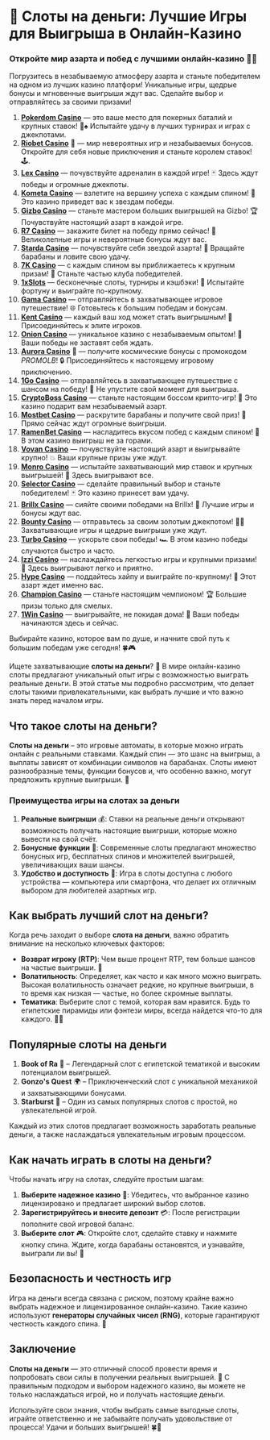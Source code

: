 # 🎰 Слоты на деньги: Лучшие Игры для Выигрыша в Онлайн-Казино
### Откройте мир азарта и побед с лучшими онлайн-казино 🎰💥

Погрузитесь в незабываемую атмосферу азарта и станьте победителем на одном из лучших казино платформ! Уникальные игры, щедрые бонусы и мгновенные выигрыши ждут вас. Сделайте выбор и отправляйтесь за своими призами!

1. **[Pokerdom Casino](https://brandplay.link/Bxg7SC7H)** — это ваше место для покерных баталий и крупных ставок! 🎲♠️ Испытайте удачу в лучших турнирах и играх с джекпотами.
2. **[Riobet Casino](https://brandplay.link/dtx89f2L)** 🌟 — мир невероятных игр и незабываемых бонусов. Откройте для себя новые приключения и станьте королем ставок! 🕹️.
3. **[Lex Casino](https://brandplay.link/2HFTmBc8)** — почувствуйте адреналин в каждой игре! 🃏 Здесь ждут победы и огромные джекпоты.
4. **[Kometa Casino](https://brandplay.link/tLG15CCb)** — взлетите на вершину успеха с каждым спином! 🚀 Это казино приведет вас к звездам победы.
5. **[Gizbo Casino](https://gizbo-tea02.com/c8e962e89)** — станьте мастером больших выигрышей на Gizbo! 🏆 Почувствуйте настоящий азарт в каждой игре.
6. **[R7 Casino](https://brandplay.link/zPmNmTWG)** — закажите билет на победу прямо сейчас! 🎯 Великолепные игры и невероятные бонусы ждут вас.
7. **[Starda Casino](https://brandplay.link/cpFQbWKn)** — почувствуйте себя звездой азарта! 🌟 Вращайте барабаны и ловите свою удачу.
8. **[7K Casino](https://brandplay.link/dd46bNgD)** — с каждым спином вы приближаетесь к крупным призам! 🎰 Станьте частью клуба победителей.
9. **[1xSlots](https://brandplay.link/R4xfxqdm)** — бесконечные слоты, турниры и кэшбэки! 🎲 Испытайте фортуну и выиграйте по-крупному.
10. **[Gama Casino](https://brandplay.link/zrZpLFTP)** — отправляйтесь в захватывающее игровое путешествие! 🌐 Готовьтесь к большим победам и бонусам.
11. **[Kent Casino](https://passage-through-deserts.com/de0514c15)** — каждый ваш ход может стать выигрышным! 🏅 Присоединяйтесь к элите игроков.
12. **[Onion Casino](https://obclk001-2d.top/click?offer_id=986&partner_id=10542&landing_id=1798&utm_medium=affiliate&sub_1=oncasino3)** — уникальное казино с незабываемым опытом! 🧅 Ваши победы не заставят себя ждать.
13. **[Aurora Casino](https://10trafic-stat2.com/click/668546566bcc6313411604c7/6766/15114/subaccount?promocode=PROMOLB)** 🌌 — получите космические бонусы с промокодом *PROMOLB*! 🔒 Присоединяйтесь к настоящему игровому приключению.
14. **[1Go Casino](https://1go-ircp01.com/ce015f410)** — отправляйтесь в захватывающее путешествие с шансом на победу! 🚀 Не упустите свой момент для выигрыша.
15. **[CryptoBoss Casino](https://cryptobossc.online/d847bcfa9)** — станьте настоящим боссом крипто-игр! 💎 Это казино подарит вам незабываемый азарт.
16. **[Mostbet Casino](https://ktbtis024ifqfn0mst.com/beQs)** — раскрутите барабаны и получите свой приз! 🎰 Прямо сейчас ждут огромные выигрыши.
17. **[RamenBet Casino](https://get.saltyram.com/ru/registration?apkpop=0&partner=p24970p3296034p5526)** — насладитесь вкусом побед с каждым спином! 🍜 В этом казино выигрыш не за горами.
18. **[Vovan Casino](https://vovan.site/d2375cf9b)** — почувствуйте настоящий азарт и выигрывайте крупно! 💥 Ваши крупные призы уже ждут.
19. **[Monro Casino](https://mnr-ircp01.com/c3ce72a2c)** — испытайте захватывающий мир ставок и крупных выигрышей! 🎯 Здесь выигрывают все.
20. **[Selector Casino](https://gosel.pl/SELVK)** — сделайте правильный выбор и станьте победителем! 🃏 Это казино принесет вам удачу.
21. **[Brillx Casino](https://brillx.pub/BRIVK)** — сияйте своими победами на Brillx! 💫 Лучшие игры и бонусы ждут вас.
22. **[Bounty Casino](https://bounty-casino.de/BOVK)** — отправьтесь за своим золотым джекпотом! 🏴‍☠️ Захватывающие игры и щедрые выигрыши уже ждут.
23. **[Turbo Casino](https://turbo-casino.pro/TURVK)** — ускорьте свои победы! 🏎️ В этом казино победы случаются быстро и часто.
24. **[Izzi Casino](https://izzi-fr03.com/ca7c8a7b7)** — наслаждайтесь легкостью игры и крупными призами! 🎰 Здесь выигрывают легко и приятно.
25. **[Hype Casino](https://hypekaz.com/dc2f44ad0)** — поддайтесь хайпу и выиграйте по-крупному! 🎉 Этот азарт ждет именно вас.
26. **[Champion Casino](https://champcasino.ink/pobeda/doa-hats?p80412p305331p112c)** — станьте настоящим чемпионом! 🏆 Большие призы только для смелых.
27. **[1Win Casino](https://brandplay.link/6F5VqbyZ)** — выигрывайте, не покидая дома! 🥇 Ваши победы начинаются здесь и сейчас.

Выбирайте казино, которое вам по душе, и начните свой путь к большим победам уже сегодня! 🍀🎮


Ищете захватывающие **слоты на деньги**? 🎲 В мире онлайн-казино слоты предлагают уникальный опыт игры с возможностью выиграть реальные деньги. В этой статье мы подробно рассмотрим, что делает слоты такими привлекательными, как выбрать лучшие и что важно знать перед началом игры.

## Что такое слоты на деньги?

**Слоты на деньги** – это игровые автоматы, в которые можно играть онлайн с реальными ставками. Каждый спин — это шанс на выигрыш, а выплаты зависят от комбинации символов на барабанах. Слоты имеют разнообразные темы, функции бонусов и, что особенно важно, могут предложить крупные выигрыши. 🎰

### Преимущества игры на слотах за деньги

1. **Реальные выигрыши** 💰: Ставки на реальные деньги открывают возможность получать настоящие выигрыши, которые можно вывести на свой счёт.
2. **Бонусные функции** 🎁: Современные слоты предлагают множество бонусных игр, бесплатных спинов и множителей выигрышей, увеличивающих ваши шансы.
3. **Удобство и доступность** 📱: Игра в слоты доступна с любого устройства — компьютера или смартфона, что делает их отличным выбором для любителей азартных игр.

## Как выбрать лучший слот на деньги?

Когда речь заходит о выборе **слота на деньги**, важно обратить внимание на несколько ключевых факторов:

- **Возврат игроку (RTP)**: Чем выше процент RTP, тем больше шансов на частые выигрыши. 🎯
- **Волатильность**: Определяет, как часто и как много можно выиграть. Высокая волатильность означает редкие, но крупные выигрыши, в то время как низкая — частые, но более скромные выплаты.
- **Тематика**: Выберите слот с темой, которая вам нравится. Будь то египетские пирамиды или фэнтези миры, всегда найдется что-то для каждого. 🏺🐉

## Популярные слоты на деньги

1. **Book of Ra** 📜 – Легендарный слот с египетской тематикой и высоким потенциалом выигрышей.
2. **Gonzo's Quest** 🌍 – Приключенческий слот с уникальной механикой и захватывающими бонусами.
3. **Starburst** 🌟 – Один из самых популярных слотов с простой, но увлекательной игрой.

Каждый из этих слотов предлагает возможность заработать реальные деньги, а также наслаждаться увлекательным игровым процессом.

## Как начать играть в слоты на деньги?

Чтобы начать игру на слотах, следуйте простым шагам:

1. **Выберите надежное казино** 🎰: Убедитесь, что выбранное казино лицензировано и предлагает широкий выбор слотов.
2. **Зарегистрируйтесь и внесите депозит** 💳: После регистрации пополните свой игровой баланс.
3. **Выберите слот** 🎮: Откройте слот, сделайте ставку и нажмите кнопку спина. Ждите, когда барабаны остановятся, и узнавайте, выиграли ли вы! 🎉

## Безопасность и честность игр

Игра на деньги всегда связана с риском, поэтому крайне важно выбрать надежное и лицензированное онлайн-казино. Такие казино используют **генераторы случайных чисел (RNG)**, которые гарантируют честность каждого спина. 🔐

## Заключение

**Слоты на деньги** — это отличный способ провести время и попробовать свои силы в получении реальных выигрышей. 🎲 С правильным подходом и выбором надежного казино, вы можете не только наслаждаться игрой, но и получать настоящие деньги.

Используйте свои знания, чтобы выбрать самые выгодные слоты, играйте ответственно и не забывайте получать удовольствие от процесса! Удачи и больших выигрышей! 🍀💸
